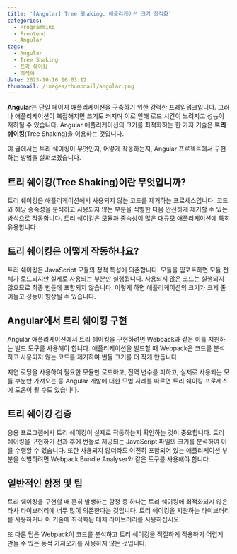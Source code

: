 ```yaml
---
title: '[Angular] Tree Shaking: 애플리케이션 크기 최적화'
categories:
  - Programming
  - Frontend
  - Angular
tags:
  - Angular
  - Tree Shaking
  - 트리 쉐이킹
  - 최적화
date: 2023-10-16 16:03:12
thumbnail: /images/thumbnail/angular.png
---
```


**Angular**는 단일 페이지 애플리케이션을 구축하기 위한 강력한 프레임워크입니다. 그러나 애플리케이션이 복잡해지면 크기도 커지며 이로 인해 로드 시간이 느려지고 성능이 저하될 수 있습니다. Angular 애플리케이션의 크기를 최적화하는 한 가지 기술은 **트리 쉐이킹**(Tree Shaking)을 이용하는 것입니다.

이 글에서는 트리 쉐이킹이 무엇인지, 어떻게 작동하는지, Angular 프로젝트에서 구현하는 방법을 살펴보겠습니다.

## 트리 쉐이킹(Tree Shaking)이란 무엇입니까?

트리 쉐이킹은 애플리케이션에서 사용되지 않는 코드를 제거하는 프로세스입니다. 코드와 해당 종속성을 분석하고 사용되지 않는 부분을 식별한 다음 안전하게 제거할 수 있는 방식으로 작동합니다. 트리 쉐이킹은 모듈과 종속성이 많은 대규모 애플리케이션에 특히 유용합니다.

## 트리 쉐이킹은 어떻게 작동하나요?

트리 쉐이킹은 JavaScript 모듈의 정적 특성에 의존합니다. 모듈을 임포트하면 모듈 전체가 로드되지만 실제로 사용되는 부분만 실행됩니다. 사용되지 않은 코드는 실행되지 않으므로 최종 번들에 포함되지 않습니다. 이렇게 하면 애플리케이션의 크기가 크게 줄어들고 성능이 향상될 수 있습니다.

## Angular에서 트리 쉐이킹 구현

Angular 애플리케이션에서 트리 쉐이킹을 구현하려면 Webpack과 같은 이를 지원하는 빌드 도구를 사용해야 합니다. 애플리케이션을 빌드할 때 Webpack은 코드를 분석하고 사용되지 않는 코드를 제거하여 번들 크기를 더 작게 만듭니다.

지연 로딩을 사용하여 필요한 모듈만 로드하고, 전역 변수를 피하고, 실제로 사용되는 모듈 부분만 가져오는 등 Angular 개발에 대한 모범 사례를 따르면 트리 쉐이킹 프로세스에 도움이 될 수도 있습니다.

## 트리 쉐이킹 검증

응용 프로그램에서 트리 쉐이킹이 실제로 작동하는지 확인하는 것이 중요합니다. 트리 쉐이킹을 구현하기 전과 후에 번들로 제공되는 JavaScript 파일의 크기를 분석하여 이를 수행할 수 있습니다. 또한 사용되지 않더라도 여전히 포함되어 있는 애플리케이션 부분을 식별하려면 Webpack Bundle Analyser와 같은 도구를 사용해야 합니다.

## 일반적인 함정 및 팁

트리 쉐이킹을 구현할 때 흔히 발생하는 함정 중 하나는 트리 쉐이킹에 최적화되지 않은 타사 라이브러리에 너무 많이 의존한다는 것입니다. 트리 쉐이킹을 지원하는 라이브러리를 사용하거나 이 기술에 최적화된 대체 라이브러리를 사용하십시오.

또 다른 팁은 Webpack이 코드를 분석하고 트리 쉐이킹을 적절하게 적용하기 어렵게 만들 수 있는 동적 가져오기를 사용하지 않는 것입니다.
